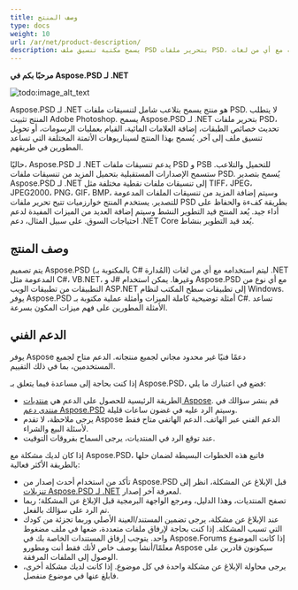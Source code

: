```yaml
---
title: وصف المنتج
type: docs
weight: 10
url: /ar/net/product-description/
description: يسمح مكتبة تنسيق ملف PSD بتحرير ملفات PSD، تحديث خصائص الطبقات، إضافة العلامات المائية، القيام بعمليات الرسومات، أو تحويل تنسيق ملف إلى آخر. تم تصميمه ليتم استخدامه مع أي من لغات .NET المدعومة مثل C#، VB.NET، و J# وغيرها.
---
```


**مرحبًا بكم في Aspose.PSD لـ .NET**

![todo:image_alt_text](product-description_1)

Aspose.PSD لـ .NET هو منتج يسمح بتلاعب شامل لتنسيقات ملفات PSD. لا يتطلب المنتج تثبيت Adobe Photoshop. يسمح Aspose.PSD لـ .NET بتحرير ملفات PSD، تحديث خصائص الطبقات، إضافة العلامات المائية، القيام بعمليات الرسومات، أو تحويل تنسيق ملف إلى آخر. يُسمح بهذا المنتج لسيناريوهات الأتمتة المختلفة التي تساعد المطورين في طريقهم.

حاليًا، Aspose.PSD لـ .NET يدعم تنسيقات ملفات PSD و PSB للتحميل والتلاعب. ستسمح الإصدارات المستقبلية بتحميل المزيد من تنسيقات ملفات PSD. يُسمح بتصدير Aspose.PSD لـ .NET إلى تنسيقات ملفات نقطية مختلفة مثل TIFF، JPEG، JPEG2000، PNG، GIF، BMP، وسيتم إضافة المزيد من تنسيقات الملفات المدعومة للتصدير. يستخدم المنتج خوارزميات تتيح تحرير ملفات PSD بطريقة كفءة والحفاظ على أداء جيد. يُعد المنتج قيد التطوير النشط وسيتم إضافة العديد من الميزات المفيدة لدعم احتياجات السوق. على سبيل المثال، دعم .NET Core يُعد قيد التطوير بنشاط.

## **وصف المنتج**
يتم تصميم Aspose.PSD (بالمكتوبة بـ C# المُدارة) ليتم استخدامه مع أي من لغات .NET المدعومة مثل C#، VB.NET، و J# وغيرها. يمكن استخدام Aspose.PSD مع أي نوع من التطبيقات من تطبيقات الويب ASP.NET إلى تطبيقات سطح المكتب لنظام Windows. يوفر Aspose.PSD أمثلة توضيحية كاملة الميزات وأمثلة عملية مكتوبة بـ C#. تساعد الأمثلة المطورين على فهم ميزات المكون بسرعة.

## **الدعم الفني**
يوفر Aspose دعمًا فنيًا غير محدود مجاني لجميع منتجاته. الدعم متاح لجميع المستخدمين، بما في ذلك التقييم.

إذا كنت بحاجة إلى مساعدة فيما يتعلق بـ Aspose.PSD، فضع في اعتبارك ما يلي:

- الطريقة الرئيسية للحصول على الدعم هي [منتديات Aspose](https://forum.aspose.com/). قم بنشر سؤالك في [منتدى دعم Aspose.PSD](https://forum.aspose.com/c/psd) وسيتم الرد عليه في غضون ساعات قليلة.
- يرجى ملاحظة، لا تقدم Aspose الدعم الفني عبر الهاتف. الدعم الهاتفي متاح فقط لأسئلة البيع والشراء.
- عند توقع الرد في المنتديات، يرجى السماح بفروقات التوقيت.

إذا كان لديك مشكلة مع Aspose.PSD، فاتبع هذه الخطوات البسيطة لضمان حلها بالطريقة الأكثر فعالية:

- تأكد من استخدام أحدث إصدار من Aspose.PSD قبل الإبلاغ عن المشكلة، انظر إلى [تنزيلات Aspose.PSD لـ .NET](https://www.nuget.org/packages/Aspose.PSD/) لمعرفة آخر إصدار.
- تصفح المنتديات، وهذا الدليل، ومرجع الواجهة البرمجية قبل الإبلاغ عن المشكلة؛ ربما تم الرد على سؤالك بالفعل.
- عند الإبلاغ عن مشكلة، يرجى تضمين المستند/العينة الأصلي وربما تجزئة من كودك التي تسبب المشكلة. إذا كنت بحاجة لإرفاق ملفات متعددة، ضعها في ملف مضغوط واحد. يتوجب إرفاق المستندات الخاصة بك في Aspose.Forums إذا كانت الموضوع معلمًا/أنشأ بوصف خاص لأنك فقط أنت ومطورو Aspose سيكونون قادرين على الوصول إلى الملفات المرفقة.
- يرجى محاولة الإبلاغ عن مشكلة واحدة في كل موضوع. إذا كانت لديك مشكلة أخرى، فابلغ عنها في موضوع منفصل.
